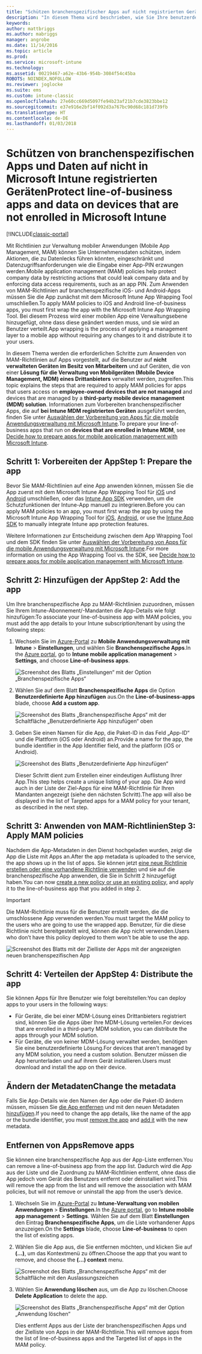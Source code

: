 ```yaml
---
title: "Schützen branchenspezifischer Apps auf nicht registrierten Geräten"
description: "In diesem Thema wird beschrieben, wie Sie Ihre benutzerdefinierte Reihe von Branchen-Anwendungen vorbereiten können, sodass Sie Verwaltungsrichtlinien für mobile Apps anwenden können, die helfen können, Datenverluste zu verhindern."
keywords: 
author: mattbriggs
ms.author: mabriggs
manager: angrobe
ms.date: 11/14/2016
ms.topic: article
ms.prod: 
ms.service: microsoft-intune
ms.technology: 
ms.assetid: 00219467-a62e-43b6-954b-3084f54c45ba
ROBOTS: NOINDEX,NOFOLLOW
ms.reviewer: joglocke
ms.suite: ems
ms.custom: intune-classic
ms.openlocfilehash: 27e60cc669d5097fe94b23af21b7cde3823bbe12
ms.sourcegitcommit: e37e916e2bf14f092d3a767bc90d68c181d739fb
ms.translationtype: HT
ms.contentlocale: de-DE
ms.lasthandoff: 01/03/2018
---
```

# <a name="protect-line-of-business-apps-and-data-on-devices-that-are-not-enrolled-in-microsoft-intune"></a><span data-ttu-id="80932-103">Schützen von branchenspezifischen Apps und Daten auf nicht in Microsoft Intune registrierten Geräten</span><span class="sxs-lookup"><span data-stu-id="80932-103">Protect line-of-business apps and data on devices that are not enrolled in Microsoft Intune</span></span>

[!INCLUDE[classic-portal](../includes/classic-portal.md)]

<span data-ttu-id="80932-104">Mit Richtlinien zur Verwaltung mobiler Anwendungen (Mobile App Management, MAM) können Sie Unternehmensdaten schützen, indem Aktionen, die zu Datenlecks führen könnten, eingeschränkt und Datenzugriffsanforderungen wie die Eingabe einer App-PIN erzwungen werden.</span><span class="sxs-lookup"><span data-stu-id="80932-104">Mobile application management (MAM) policies help protect company data by restricting actions that could leak company data and by enforcing data access requirements, such as an app PIN.</span></span> <span data-ttu-id="80932-105">Zum Anwenden von MAM-Richtlinien auf branchenspezifische iOS- und Android-Apps müssen Sie die App zunächst mit dem Microsoft Intune App Wrapping Tool umschließen.</span><span class="sxs-lookup"><span data-stu-id="80932-105">To apply MAM policies to iOS and Android line-of-business apps, you must first wrap the app with the Microsoft Intune App Wrapping Tool.</span></span> <span data-ttu-id="80932-106">Bei diesem Prozess wird einer mobilen App eine Verwaltungsebene hinzugefügt, ohne dass diese geändert werden muss, und sie wird an Benutzer verteilt.</span><span class="sxs-lookup"><span data-stu-id="80932-106">App wrapping is the process of applying a management layer to a mobile app without requiring any changes to it and distribute it to your users.</span></span>  

<span data-ttu-id="80932-107">In diesem Thema werden die erforderlichen Schritte zum Anwenden von MAM-Richtlinien auf Apps vorgestellt, auf die Benutzer auf **nicht verwalteten Geräten im Besitz von Mitarbeitern** und auf Geräten, die von einer **Lösung für die Verwaltung von Mobilgeräten (Mobile Device Management, MDM) eines Drittanbieters** verwaltet werden, zugreifen.</span><span class="sxs-lookup"><span data-stu-id="80932-107">This topic explains the steps that are required to apply MAM policies for apps that users access on **employee-owned devices that are not managed** and devices that are managed by a **third-party mobile device management (MDM) solution**.</span></span>  <span data-ttu-id="80932-108">Informationen zum Vorbereiten branchenspezifischer Apps, die auf **bei Intune MDM registrierten Geräten** ausgeführt werden, finden Sie unter [Auswählen der Vorbereitung von Apps für die mobile Anwendungsverwaltung mit Microsoft Intune](/intune/apps-prepare-mobile-application-management).</span><span class="sxs-lookup"><span data-stu-id="80932-108">To prepare your line-of-business apps that run on **devices that are enrolled in Intune MDM**, see [Decide how to prepare apps for mobile application management with Microsoft Intune](/intune/apps-prepare-mobile-application-management).</span></span>


##  <a name="step-1-prepare-the-app"></a><span data-ttu-id="80932-109">Schritt 1: Vorbereiten der App</span><span class="sxs-lookup"><span data-stu-id="80932-109">Step 1: Prepare the app</span></span>

<span data-ttu-id="80932-110">Bevor Sie MAM-Richtlinien auf eine App anwenden können, müssen Sie die App zuerst mit dem Microsoft Intune App Wrapping Tool für [iOS](/intune/app-wrapper-prepare-ios) und [Android](/intune/app-wrapper-prepare-android) umschließen, oder das [Intune App SDK](/intune/app-sdk) verwenden, um die Schutzfunktionen der Intune-App manuell zu integrieren.</span><span class="sxs-lookup"><span data-stu-id="80932-110">Before you can apply MAM policies to an app, you must first wrap the app by using the Microsoft Intune App Wrapping Tool for [iOS](/intune/app-wrapper-prepare-ios), [Android](/intune/app-wrapper-prepare-android), or use the [Intune App SDK](/intune/app-sdk) to manually integrate Intune app protection features.</span></span>

<span data-ttu-id="80932-111">Weitere Informationen zur Entscheidung zwischen dem App Wrapping Tool und dem SDK finden Sie unter [Auswählen der Vorbereitung von Apps für die mobile Anwendungsverwaltung mit Microsoft Intune](/intune/apps-prepare-mobile-application-management).</span><span class="sxs-lookup"><span data-stu-id="80932-111">For more information on using the App Wrapping Tool vs. the SDK, see [Decide how to prepare apps for mobile application management with Microsoft Intune](/intune/apps-prepare-mobile-application-management).</span></span>

## <a name="step-2-add-the-app"></a><span data-ttu-id="80932-112">Schritt 2: Hinzufügen der App</span><span class="sxs-lookup"><span data-stu-id="80932-112">Step 2: Add the app</span></span>

<span data-ttu-id="80932-113">Um Ihre branchenspezifische App zu MAM-Richtlinien zuzuordnen, müssen Sie Ihrem Intune-Abonnement/-Mandanten die App-Details wie folgt hinzufügen:</span><span class="sxs-lookup"><span data-stu-id="80932-113">To associate your line-of-business app with MAM policies, you must add the app details to your Intune subscription/tenant by using the following steps:</span></span>

1. <span data-ttu-id="80932-114">Wechseln Sie im [Azure-Portal](https://portal.azure.com/) zu **Mobile Anwendungsverwaltung mit Intune** > **Einstellungen**, und wählen Sie **Branchenspezifische Apps**.</span><span class="sxs-lookup"><span data-stu-id="80932-114">In the [Azure portal](https://portal.azure.com/), go to **Intune mobile application management** > **Settings**, and choose **Line-of-business apps**.</span></span>

   ![Screenshot des Blatts „Einstellungen“ mit der Option „Branchenspezifische Apps“](../media/mam-azure-portal-lob-on-settings.png)

2. <span data-ttu-id="80932-116">Wählen Sie auf dem Blatt **Branchenspezifische Apps** die Option **Benutzerdefinierte App hinzufügen** aus.</span><span class="sxs-lookup"><span data-stu-id="80932-116">On the **Line-of-business-apps** blade, choose **Add a custom app**.</span></span>

   ![Screenshot des Blatts „Branchenspezifische Apps“ mit der Schaltfläche „Benutzerdefinierte App hinzufügen“ oben](../media/mam-azure-portal-add-lob-app-action.png)
3. <span data-ttu-id="80932-118">Geben Sie einen Namen für die App, die Paket-ID in das Feld „App-ID“ und die Plattform (iOS oder Android) an.</span><span class="sxs-lookup"><span data-stu-id="80932-118">Provide a name for the app, the bundle identifier in the App Identifier field, and the platform (iOS or Android).</span></span>

   ![Screenshot des Blatts „Benutzerdefinierte App hinzufügen“](../media/mam-azure-portal-add-app-details.png)

   <span data-ttu-id="80932-120">Dieser Schritt dient zum Erstellen einer eindeutigen Auflistung Ihrer App.</span><span class="sxs-lookup"><span data-stu-id="80932-120">This step helps create a unique listing of your app.</span></span> <span data-ttu-id="80932-121">Die App wird auch in der Liste der Ziel-Apps für eine MAM-Richtlinie für Ihren Mandanten angezeigt (siehe den nächsten Schritt).</span><span class="sxs-lookup"><span data-stu-id="80932-121">The app will also be displayed in the list of Targeted apps for a MAM policy for your tenant, as described in the next step.</span></span>

## <a name="step-3-apply-mam-policies"></a><span data-ttu-id="80932-122">Schritt 3: Anwenden von MAM-Richtlinien</span><span class="sxs-lookup"><span data-stu-id="80932-122">Step 3: Apply MAM policies</span></span>
<span data-ttu-id="80932-123">Nachdem die App-Metadaten in den Dienst hochgeladen wurden, zeigt die App die Liste mit Apps an.</span><span class="sxs-lookup"><span data-stu-id="80932-123">After the app metadata is uploaded to the service, the app shows up in the list of apps.</span></span> <span data-ttu-id="80932-124">Sie können jetzt [eine neue Richtlinie erstellen oder eine vorhandene Richtlinie verwenden](create-and-deploy-mobile-app-management-policies-with-microsoft-intune.md) und sie auf die branchenspezifische App anwenden, die Sie in Schritt 2 hinzugefügt haben.</span><span class="sxs-lookup"><span data-stu-id="80932-124">You can now [create a new policy or use an existing policy](create-and-deploy-mobile-app-management-policies-with-microsoft-intune.md), and apply it to the line-of-business app that you added in step 2.</span></span>

>[!IMPORTANT]
><span data-ttu-id="80932-125">Die MAM-Richtlinie muss für die Benutzer erstellt werden, die die umschlossene App verwenden werden.</span><span class="sxs-lookup"><span data-stu-id="80932-125">You must target the MAM policy to the users who are going to use the wrapped app.</span></span>  <span data-ttu-id="80932-126">Benutzer, für die diese Richtlinie nicht bereitgestellt wird, können die App nicht verwenden.</span><span class="sxs-lookup"><span data-stu-id="80932-126">Users who don’t have this policy deployed to them won't be able to use the app.</span></span>


  ![Screenshot des Blatts mit der Zielliste der Apps mit der angezeigten neuen branchenspezifischen App](../media/mam-azure-portal-lob-on-targeted-app-list.png)
## <a name="step-4-distribute-the-app"></a><span data-ttu-id="80932-128">Schritt 4: Verteilen der App</span><span class="sxs-lookup"><span data-stu-id="80932-128">Step 4: Distribute the app</span></span>
<span data-ttu-id="80932-129">Sie können Apps für Ihre Benutzer wie folgt bereitstellen:</span><span class="sxs-lookup"><span data-stu-id="80932-129">You can deploy apps to your users in the following ways:</span></span>
* <span data-ttu-id="80932-130">Für Geräte, die bei einer MDM-Lösung eines Drittanbieters registriert sind, können Sie die Apps über Ihre MDM-Lösung verteilen.</span><span class="sxs-lookup"><span data-stu-id="80932-130">For devices that are enrolled in a third-party MDM solution, you can distribute the apps through your MDM solution.</span></span>
* <span data-ttu-id="80932-131">Für Geräte, die von keiner MDM-Lösung verwaltet werden, benötigen Sie eine benutzerdefinierte Lösung.</span><span class="sxs-lookup"><span data-stu-id="80932-131">For devices that aren't managed by any MDM solution, you need a custom solution.</span></span> <span data-ttu-id="80932-132">Benutzer müssen die App herunterladen und auf ihrem Gerät installieren.</span><span class="sxs-lookup"><span data-stu-id="80932-132">Users must download and install the app on their device.</span></span>

## <a name="change-the-metadata"></a><span data-ttu-id="80932-133">Ändern der Metadaten</span><span class="sxs-lookup"><span data-stu-id="80932-133">Change the metadata</span></span>
<span data-ttu-id="80932-134">Falls Sie App-Details wie den Namen der App oder die Paket-ID ändern müssen, müssen Sie [die App entfernen](#remove-apps) und mit den neuen Metadaten [hinzufügen](#step-2-add-the-app).</span><span class="sxs-lookup"><span data-stu-id="80932-134">If you need to change the app details, like the name of the app or the bundle identifier, you must [remove the app](#remove-apps) and [add it](#step-2-add-the-app) with the new metadata.</span></span>

##  <a name="remove-apps"></a><span data-ttu-id="80932-135">Entfernen von Apps</span><span class="sxs-lookup"><span data-stu-id="80932-135">Remove apps</span></span>
<span data-ttu-id="80932-136">Sie können eine branchenspezifische App aus der App-Liste entfernen.</span><span class="sxs-lookup"><span data-stu-id="80932-136">You can remove a line-of-business app from the app list.</span></span> <span data-ttu-id="80932-137">Dadurch wird die App aus der Liste und die Zuordnung zu MAM-Richtlinien entfernt, ohne dass die App jedoch vom Gerät des Benutzers entfernt oder deinstalliert wird.</span><span class="sxs-lookup"><span data-stu-id="80932-137">This will remove the app from the list and will remove the association with MAM policies, but will not remove or uninstall the app from the user’s device.</span></span>  

1. <span data-ttu-id="80932-138">Wechseln Sie im [Azure-Portal](https://portal.azure.com/) zu **Intune-Verwaltung von mobilen Anwendungen** > **Einstellungen**.</span><span class="sxs-lookup"><span data-stu-id="80932-138">In the [Azure portal](https://portal.azure.com/), go to **Intune mobile app management** > **Settings**.</span></span> <span data-ttu-id="80932-139">Wählen Sie auf dem Blatt **Einstellungen** den Eintrag **Branchenspezifische Apps**, um die Liste vorhandener Apps anzuzeigen.</span><span class="sxs-lookup"><span data-stu-id="80932-139">On the **Settings** blade, choose **Line-of-business** to open the list of existing apps.</span></span>  
2. <span data-ttu-id="80932-140">Wählen Sie die App aus, die Sie entfernen möchten, und klicken Sie auf **(...)**, um das Kontextmenü zu öffnen.</span><span class="sxs-lookup"><span data-stu-id="80932-140">Choose the app that you want to remove, and choose the **(…) context** menu.</span></span>

   ![Screenshot des Blatts „Branchenspezifische Apps“ mit der Schaltfläche mit den Auslassungszeichen](../media/mam-azure-portal-lob-context-menu.png)
3. <span data-ttu-id="80932-142">Wählen Sie **Anwendung löschen** aus, um die App zu löschen.</span><span class="sxs-lookup"><span data-stu-id="80932-142">Choose **Delete Application** to delete the app.</span></span>

   ![Screenshot des Blatts „Branchenspezifische Apps“ mit der Option „Anwendung löschen“](../media/mam-azure-portal-delete-app.png)

   <span data-ttu-id="80932-144">Dies entfernt Apps aus der Liste der branchenspezifischen Apps und der Zielliste von Apps in der MAM-Richtlinie.</span><span class="sxs-lookup"><span data-stu-id="80932-144">This will remove apps from the list of line-of-business apps and the Targeted list of apps in the MAM policy.</span></span>
